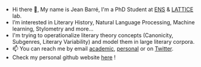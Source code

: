 - Hi there 👋, My name is Jean Barré, I'm a PhD Student at [ENS](https://www.ens.psl.eu/) & [LATTICE](https://www.lattice.cnrs.fr/) lab. 
- I’m interested in Literary History, Natural Language Processing, Machine learning, Stylometry and more...
- I'm trying to operationalize literary theory concepts (Canonicity, Subgenres, Literary Variability) and model them in large literary corpora.
- 📫 You can reach me by email [academic](jean.barre@ens.psl.eu), [personal](jeanbarre@proton.me) or on [Twitter](https://twitter.com/JeanBarre_).
- Check my personal github website [here](https://crazyjeannot.github.io/) !
